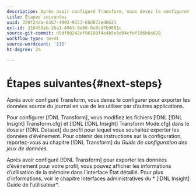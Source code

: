 ```yaml
---
description: Après avoir configuré Transform, vous devez le configurer pour exporter les données source du journal en vue de les utiliser par d’autres applications.
title: Étapes suivantes
uuid: 359f24da-6367-4992-9153-66d872ed6b21
exl-id: 316458ab-26a1-4963-9e90-8e8cd7b9881c
source-git-commit: d9df90242ef96188f4e4b5e6d04cfef196b0a628
workflow-type: tm+mt
source-wordcount: '115'
ht-degree: 3%

---
```


# Étapes suivantes{#next-steps}

Après avoir configuré Transform, vous devez le configurer pour exporter les données source du journal en vue de les utiliser par d’autres applications.

Pour configurer [!DNL Transform], vous modifiez les fichiers [!DNL [!DNL Insight] Transform.cfg] et [!DNL [!DNL Insight] Transform Mode.cfg] dans le dossier [!DNL Dataset] du profil pour lequel vous souhaitez exporter les données d’événement. Pour obtenir des instructions sur la configuration, reportez-vous au chapitre [!DNL Transform] du *Guide de configuration des jeux de données*.

Après avoir configuré [!DNL Transform] pour exporter les données d’événement pour votre profil, vous pouvez afficher les informations d’utilisation de la mémoire dans l’interface État détaillé. Pour plus d’informations, voir le chapitre Interfaces administratives du * [!DNL Insight] Guide de l’utilisateur*.
